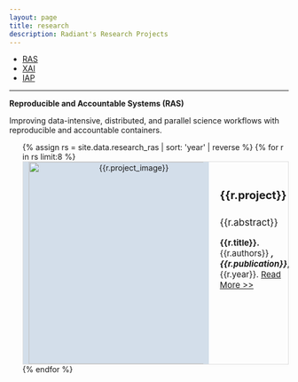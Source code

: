 ```yaml
---
layout: page
title: research
description: Radiant's Research Projects 
---
```


<div class="navbar">
    <div class="navbar-inner">
        <ul class="nav">
            <li><a href="#" style="text-decoration: underline;">RAS</a></li>
            <li><a href="https://radiant-systems-lab.github.io/research_xai.html">XAI</a></li>
            <li><a href="https://radiant-systems-lab.github.io/research_iap.html">IAP</a></li>
        </ul>
    </div>
</div>

---

**Reproducible and Accountable Systems (RAS)**

Improving data-intensive, distributed, and parallel science workflows with reproducible and accountable containers.

<div>
    <style>
        .research_subs {
            margin: 0px;
        }
        .media {
            box-sizing: border-box;
            border: 1px solid rgba(0, 0, 0, .125);
        }
        .media-left {
            background: rgb(211, 222, 234);
            vertical-align: middle;
            padding-left: 10px;
            padding-right: 10px;
            width: 315px;
            min-width: 315px;
            max-width: 315px;
            text-align: center;
            display: table-cell;
            unicode-bidi: isolate;
        }
        .media-body {
            padding: 20px;
            width: 10000px;
            display: table-cell;
            vertical-align: top;
            overflow: hidden;
            box-sizing: border-box;
            unicode-bidi: isolate;
        }
        .media-heading {
            font-size: 20px;
        }
        .research_abstract {
            font-size: 17px;
        }
        .research_citation {
            font-size: 15px;
        }
        .btn-research-paper {
            padding: 1px 5px;
            font-size: 12px;
            line-height: 1.5;
            border-radius: 3px;
            color: #fff;
            background-color: #337ab7;
            border-color: #2e6da4;
            display: inline-block;
            margin-bottom: 0;
            font-weight: 400;
            text-align: center;
            white-space: nowrap;
            vertical-align: middle;
            touch-action: manipulation;
            cursor: pointer;
            user-select: none;
            background-image: none;
            border: 1px solid transparent;
            text-decoration: none;
            box-sizing: border-box;
            font-family: "Helvetica Neue", Helvetica, Arial, sans-serif;
            -webkit-tap-highlight-color: rgba(0, 0, 0, 0);
            -webkit-text-size-adjust: 100%;
            box-sizing: border-box;
        }
    </style>
    <ul class="research_subs"> 
    {% assign rs = site.data.research_ras | sort: 'year' | reverse %}
    {% for r in rs limit:8 %}
        <div class="media">
            <div class="media-left">
                <a href="{{r.link}}">
                <img src="{{r.project_image}}" class="card-img" alt="{{r.project_image}}" style="width: 26em">
                </a>
            </div>
            <div class="media-body">
                <h4 class="media-heading">{{r.project}}</h4>
                <p class="research_abstract">
                {{r.abstract}}</p>
                <p class="research_citation">
                <strong>{{r.title}}. </strong> {{r.authors}}  <strong><i>, {{r.publication}}</i></strong>, {{r.year}}. 
                <!-- <a class="btn btn-primary btn-xs btn-research-paper" href="{{r.link}}" role="button">Paper</a> -->
                <a  href="{{r.link}}"> Read More >> </a>
                </p>
            </div>
        </div>
    {% endfor %}

